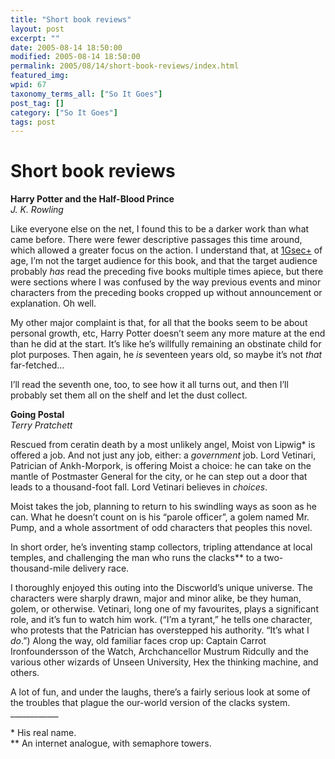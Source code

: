 ```yaml
---
title: "Short book reviews"
layout: post
excerpt: ""
date: 2005-08-14 18:50:00
modified: 2005-08-14 18:50:00
permalink: 2005/08/14/short-book-reviews/index.html
featured_img: 
wpid: 67
taxonomy_terms_all: ["So It Goes"]
post_tag: []
category: ["So It Goes"]
tags: post
---
```


# Short book reviews

**Harry Potter and the Half-Blood Prince**  
*J. K. Rowling*

Like everyone else on the net, I found this to be a darker work than what came before. There were fewer descriptive passages this time around, which allowed a greater focus on the action. I understand that, at [1Gsec+](http://pjohanneson.blogspot.com/2005/08/1-gsec-why-im-not-samurai.html) of age, I’m not the target audience for this book, and that the target audience probably *has* read the preceding five books multiple times apiece, but there were sections where I was confused by the way previous events and minor characters from the preceding books cropped up without announcement or explanation. Oh well.

My other major complaint is that, for all that the books seem to be about personal growth, etc, Harry Potter doesn’t seem any more mature at the end than he did at the start. It’s like he’s willfully remaining an obstinate child for plot purposes. Then again, he *is* seventeen years old, so maybe it’s not *that* far-fetched…

I’ll read the seventh one, too, to see how it all turns out, and then I’ll probably set them all on the shelf and let the dust collect.

**Going Postal**  
*Terry Pratchett*

Rescued from ceratin death by a most unlikely angel, Moist von Lipwig\* is offered a job. And not just any job, either: a *government* job. Lord Vetinari, Patrician of Ankh-Morpork, is offering Moist a choice: he can take on the mantle of Postmaster General for the city, or he can step out a door that leads to a thousand-foot fall. Lord Vetinari believes in *choices*.

Moist takes the job, planning to return to his swindling ways as soon as he can. What he doesn’t count on is his “parole officer”, a golem named Mr. Pump, and a whole assortment of odd characters that peoples this novel.

In short order, he’s inventing stamp collectors, tripling attendance at local temples, and challenging the man who runs the clacks\*\* to a two-thousand-mile delivery race.

I thoroughly enjoyed this outing into the Discworld’s unique universe. The characters were sharply drawn, major and minor alike, be they human, golem, or otherwise. Vetinari, long one of my favourites, plays a significant role, and it’s fun to watch him work. (“I’m a tyrant,” he tells one character, who protests that the Patrician has overstepped his authority. “It’s what I *do*.”) Along the way, old familiar faces crop up: Captain Carrot Ironfoundersson of the Watch, Archchancellor Mustrum Ridcully and the various other wizards of Unseen University, Hex the thinking machine, and others.

A lot of fun, and under the laughs, there’s a fairly serious look at some of the troubles that plague the our-world version of the clacks system.  
\_\_\_\_\_\_\_\_\_\_\_\_

\* His real name.  
\*\* An internet analogue, with semaphore towers.